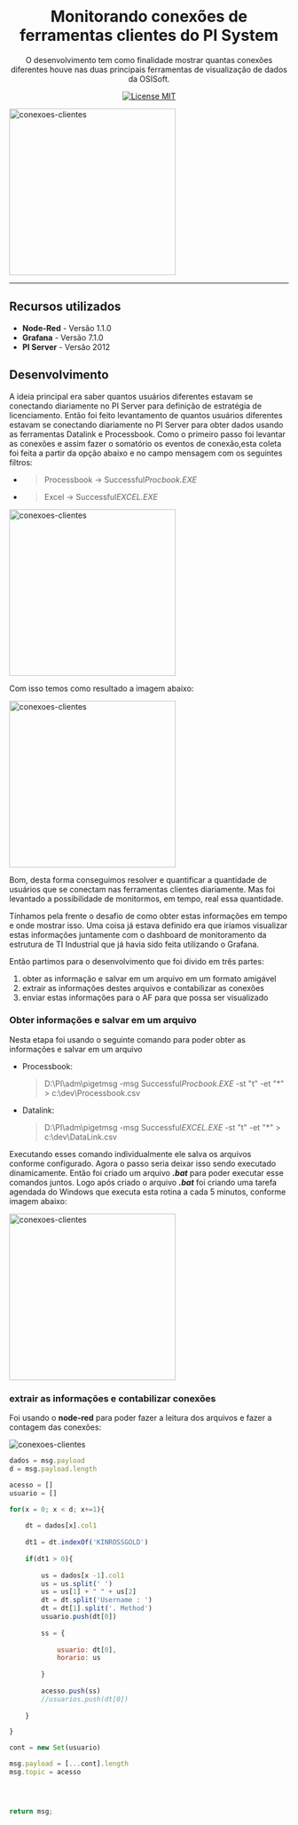 
<h1 align="center">
<br>
Monitorando conexões de ferramentas clientes do PI System
</h1>

<p align="center">O desenvolvimento tem como finalidade mostrar quantas conexões diferentes houve nas duas principais ferramentas de visualização de dados da OSISoft.</p>

<p align="center">
  <a href="https://www.apache.org/licenses/LICENSE-2.0">
    <img src="https://img.shields.io/badge/apache-2.0-blue" alt="License MIT">
  </a>
</p>

<div>
  <img src="https://github.com/dedynobre/monitorando-conexoes-clientes-do-pi-system/blob/master/event.gif" alt="conexoes-clientes" height="300">
</div>

<hr />


## Recursos utilizados

- **Node-Red** - Versão 1.1.0
- **Grafana** - Versão 7.1.0
- **PI Server** - Versão 2012

## Desenvolvimento

A ideia principal era saber quantos usuários diferentes estavam se conectando diariamente no PI Server para definição de estratégia de licenciamento.
Então foi feito levantamento de quantos usuários diferentes estavam se conectando diariamente no PI Server para obter dados usando as ferramentas Datalink e Processbook.
Como o primeiro passo foi levantar as conexões e assim fazer o somatório os eventos de conexão,esta coleta foi feita a partir da opção abaixo e no campo mensagem com os seguintes filtros:
* > Processbook -> Successful*Procbook.EXE* 
* > Excel -> Successful*EXCEL.EXE*

<img src="https://github.com/dedynobre/monitorando-conexoes-clientes-do-pi-system/blob/master/img2.png" alt="conexoes-clientes" height="300">

Com isso temos como resultado a imagem abaixo:

<img src="https://github.com/dedynobre/monitorando-conexoes-clientes-do-pi-system/blob/master/img3.png" alt="conexoes-clientes" height="300">

Bom, desta forma conseguimos resolver e quantificar a quantidade de usuários que se conectam nas ferramentas clientes diariamente.
Mas foi levantado a possibilidade de monitormos, em tempo, real essa quantidade.

Tínhamos pela frente o desafio de como obter estas informações em tempo e onde mostrar isso. Uma coisa já estava definido era que iríamos visualizar estas informações juntamente com o dashboard de monitoramento da estrutura de TI Industrial que já havia sido feita utilizando o Grafana.

Então partimos para o desenvolvimento que foi divido em três partes:

1) obter as informação e salvar em um arquivo em um formato amigável
2) extrair as informações destes arquivos e contabilizar as conexões
3) enviar estas informações para o AF para que possa ser visualizado



### Obter informações e salvar em um arquivo
Nesta etapa foi usando o seguinte comando para poder obter as informações e salvar em um arquivo
* Processbook:
	> D:\PI\adm\pigetmsg -msg Successful*Procbook.EXE* -st "t" -et "*" > c:\dev\Processbook.csv
* Datalink:
	> D:\PI\adm\pigetmsg -msg Successful*EXCEL.EXE* -st "t" -et "*" > c:\dev\DataLink.csv
	
Executando esses comando individualmente ele salva os arquivos conforme configurado.
Agora o passo seria deixar isso sendo executado dinamicamente. Então foi criado um arquivo ***.bat*** para poder executar esse comandos juntos.
Logo após criado o arquivo ***.bat*** foi criando uma tarefa agendada do Windows que executa esta rotina a cada 5 minutos, conforme imagem abaixo:

<img src="https://github.com/dedynobre/monitorando-conexoes-clientes-do-pi-system/blob/master/img4.png" alt="conexoes-clientes" height="300">

### extrair as informações e contabilizar conexões
Foi usando o **node-red** para poder fazer a leitura dos arquivos e fazer a contagem das conexões:

<img src="https://github.com/dedynobre/monitorando-conexoes-clientes-do-pi-system/blob/master/img5.png" alt="conexoes-clientes">

```javascript
dados = msg.payload
d = msg.payload.length

acesso = []
usuario = []

for(x = 0; x < d; x+=1){
    
    dt = dados[x].col1
    
    dt1 = dt.indexOf('KINROSSGOLD')
    
    if(dt1 > 0){
        
        us = dados[x -1].col1
        us = us.split(' ')
        us = us[1] + " " + us[2]
        dt = dt.split('Username : ')
        dt = dt[1].split('. Method')
        usuario.push(dt[0])
        
        ss = {
            
            usuario: dt[0],
            horario: us
            
        } 
        
        acesso.push(ss)
        //usuarios.push(dt[0])
        
    }

}

cont = new Set(usuario)

msg.payload = [...cont].length
msg.topic = acesso




return msg;

```


